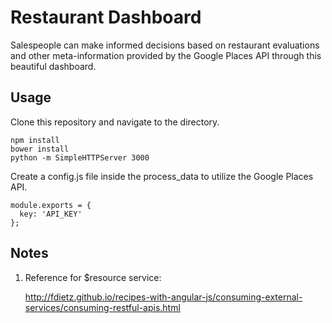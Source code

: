 # Restaurant Dashboard

Salespeople can make informed decisions based on restaurant evaluations and other meta-information provided by the Google Places API through this beautiful dashboard.

##  Usage

Clone this repository and navigate to the directory.

    npm install
    bower install
    python -m SimpleHTTPServer 3000

Create a config.js file inside the process_data to utilize the Google Places API.

    module.exports = {
      key: 'API_KEY'
    };

## Notes

1. Reference for $resource service:

   http://fdietz.github.io/recipes-with-angular-js/consuming-external-services/consuming-restful-apis.html
